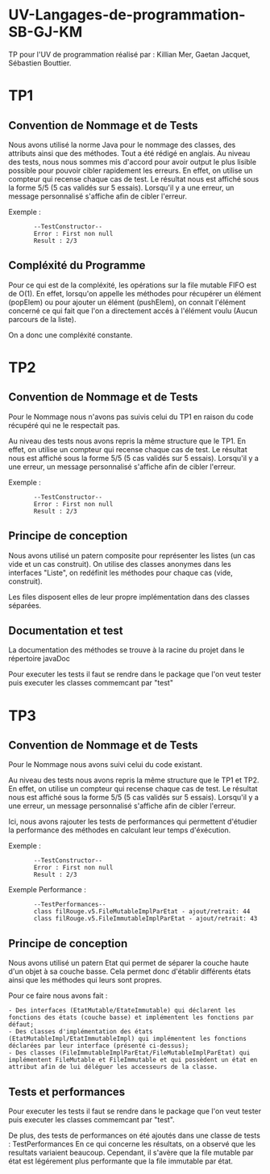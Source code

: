 # UV-Langages-de-programmation-SB-GJ-KM
TP pour l'UV de programmation réalisé par :
Killian Mer, Gaetan Jacquet, Sébastien Bouttier.
  
# TP1
  
## Convention de Nommage et de Tests
Nous avons utilisé la norme Java pour le nommage des classes, des attributs ainsi que des méthodes.
Tout a été rédigé en anglais.
Au niveau des tests, nous nous sommes mis d'accord pour avoir output le plus lisible possible pour pouvoir cibler rapidement les erreurs.
En effet, on utilise un compteur qui recense chaque cas de test. Le résultat nous est affiché sous la forme 5/5 (5 cas validés sur 5 essais).
Lorsqu'il y a une erreur, un message personnalisé s'affiche afin de cibler l'erreur.

Exemple : 

           --TestConstructor--
           Error : First non null 
           Result : 2/3
## Compléxité du Programme
Pour ce qui est de la compléxité, les opérations sur la file mutable FIFO est de O(1).
En effet, lorsqu'on appelle les méthodes pour récupérer un élément (popElem) ou pour ajouter un élément (pushElem), on connait l'élément concerné ce qui fait  que l'on a directement accés à l'élément voulu (Aucun parcours de la liste).

On a donc une compléxité constante.
  
# TP2
  
## Convention de Nommage et de Tests

Pour le Nommage nous n'avons pas suivis celui du TP1 en raison du code récupéré qui ne le respectait pas.
  
Au niveau des tests nous avons repris la même structure que le TP1.
En effet, on utilise un compteur qui recense chaque cas de test. Le résultat nous est affiché sous la forme 5/5 (5 cas validés sur 5 essais).
Lorsqu'il y a une erreur, un message personnalisé s'affiche afin de cibler l'erreur.

Exemple : 

           --TestConstructor--
           Error : First non null 
           Result : 2/3
           
 ## Principe de conception
   
 Nous avons utilisé un patern composite pour représenter les listes (un cas vide et un cas construit).
 On utilise des classes anonymes dans les interfaces "Liste", on redéfinit les méthodes pour chaque cas (vide, construit).
 
 Les files disposent elles de leur propre implémentation dans des classes séparées.
 
 ## Documentation et test
 
 La documentation des méthodes se trouve à la racine du projet dans le répertoire javaDoc
 
 Pour executer les tests il faut se rendre dans le package que l'on veut tester puis executer les classes commemcant par "test"
 
 # TP3
  
## Convention de Nommage et de Tests

Pour le Nommage nous avons suivi celui du code existant.
  
Au niveau des tests nous avons repris la même structure que le TP1 et TP2.
En effet, on utilise un compteur qui recense chaque cas de test. Le résultat nous est affiché sous la forme 5/5 (5 cas validés sur 5 essais).
Lorsqu'il y a une erreur, un message personnalisé s'affiche afin de cibler l'erreur.

Ici, nous avons rajouter les tests de performances qui permettent d'étudier la performance des méthodes en calculant leur temps d'éxécution. 

Exemple : 

           --TestConstructor--
           Error : First non null 
           Result : 2/3
           
 Exemple Performance : 

           --TestPerformances--
           class filRouge.v5.FileMutableImplParEtat - ajout/retrait: 44
           class filRouge.v5.FileImmutableImplParEtat - ajout/retrait: 43
           
 ## Principe de conception
   
 Nous avons utilisé un patern Etat qui permet de séparer la couche haute d'un objet à sa couche basse.
 Cela permet donc d'établir différents états ainsi que les méthodes qui leurs sont propres.
   
  Pour ce faire nous avons fait :
  
    - Des interfaces (EtatMutable/EtateImmutable) qui déclarent les fonctions des états (couche basse) et implémentent les fonctions par défaut;
    - Des classes d'implémentation des états (EtatMutableImpl/EtatImmutableImpl) qui implémentent les fonctions déclarées par leur interface (présenté ci-dessus);
    - Des classes (FileImmutableImplParEtat/FileMutableImplParEtat) qui implémentent FileMutable et FileImmutable et qui possèdent un état en attribut afin de lui déléguer les accesseurs de la classe.
 
 ## Tests et performances
 
 Pour executer les tests il faut se rendre dans le package que l'on veut tester puis executer les classes commemcant par "test".
 
 De plus, des tests de performances on été ajoutés dans une classe de tests : TestPerformances
 En ce qui concerne les résultats, on a observé que les resultats variaient beaucoup. Cependant, il s'avère que la file mutable par état est légérement plus performante que la file immutable par état.
